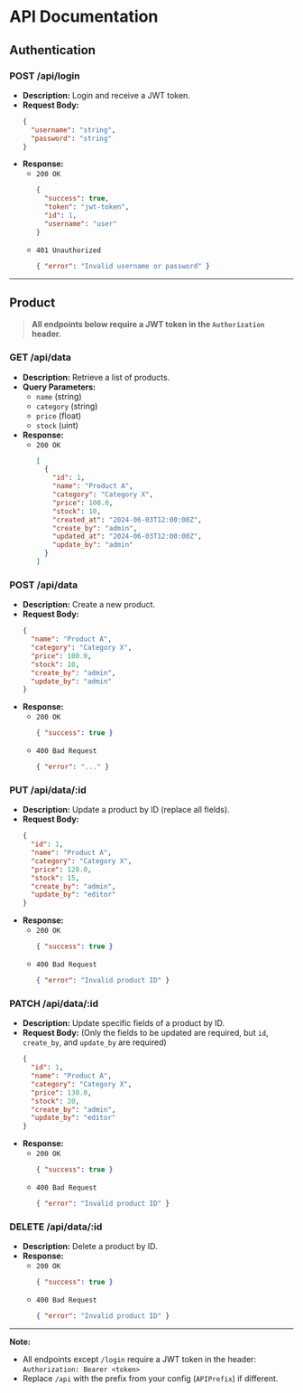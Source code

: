 # API Documentation

## Authentication

### POST /api/login
- **Description:** Login and receive a JWT token.
- **Request Body:**
    ```json
    {
      "username": "string",
      "password": "string"
    }
    ```
- **Response:**
    - `200 OK`
        ```json
        {
          "success": true,
          "token": "jwt-token",
          "id": 1,
          "username": "user"
        }
        ```
    - `401 Unauthorized`
        ```json
        { "error": "Invalid username or password" }
        ```

---

## Product

> **All endpoints below require a JWT token in the `Authorization` header.**

### GET /api/data
- **Description:** Retrieve a list of products.
- **Query Parameters:**
    - `name` (string)
    - `category` (string)
    - `price` (float)
    - `stock` (uint)
- **Response:**
    - `200 OK`
        ```json
        [
          {
            "id": 1,
            "name": "Product A",
            "category": "Category X",
            "price": 100.0,
            "stock": 10,
            "created_at": "2024-06-03T12:00:00Z",
            "create_by": "admin",
            "updated_at": "2024-06-03T12:00:00Z",
            "update_by": "admin"
          }
        ]
        ```

### POST /api/data
- **Description:** Create a new product.
- **Request Body:**
    ```json
    {
      "name": "Product A",
      "category": "Category X",
      "price": 100.0,
      "stock": 10,
      "create_by": "admin",
      "update_by": "admin"
    }
    ```
- **Response:**
    - `200 OK`
        ```json
        { "success": true }
        ```
    - `400 Bad Request`
        ```json
        { "error": "..." }
        ```

### PUT /api/data/:id
- **Description:** Update a product by ID (replace all fields).
- **Request Body:**
    ```json
    {
      "id": 1,
      "name": "Product A",
      "category": "Category X",
      "price": 120.0,
      "stock": 15,
      "create_by": "admin",
      "update_by": "editor"
    }
    ```
- **Response:**
    - `200 OK`
        ```json
        { "success": true }
        ```
    - `400 Bad Request`
        ```json
        { "error": "Invalid product ID" }
        ```

### PATCH /api/data/:id
- **Description:** Update specific fields of a product by ID.
- **Request Body:** (Only the fields to be updated are required, but `id`, `create_by`, and `update_by` are required)
    ```json
    {
      "id": 1,
      "name": "Product A",
      "category": "Category X",
      "price": 130.0,
      "stock": 20,
      "create_by": "admin",
      "update_by": "editor"
    }
    ```
- **Response:**
    - `200 OK`
        ```json
        { "success": true }
        ```
    - `400 Bad Request`
        ```json
        { "error": "Invalid product ID" }
        ```

### DELETE /api/data/:id
- **Description:** Delete a product by ID.
- **Response:**
    - `200 OK`
        ```json
        { "success": true }
        ```
    - `400 Bad Request`
        ```json
        { "error": "Invalid product ID" }
        ```

---

**Note:**  
- All endpoints except `/login` require a JWT token in the header:  
  `Authorization: Bearer <token>`
- Replace `/api` with the prefix from your config (`APIPrefix`) if different.